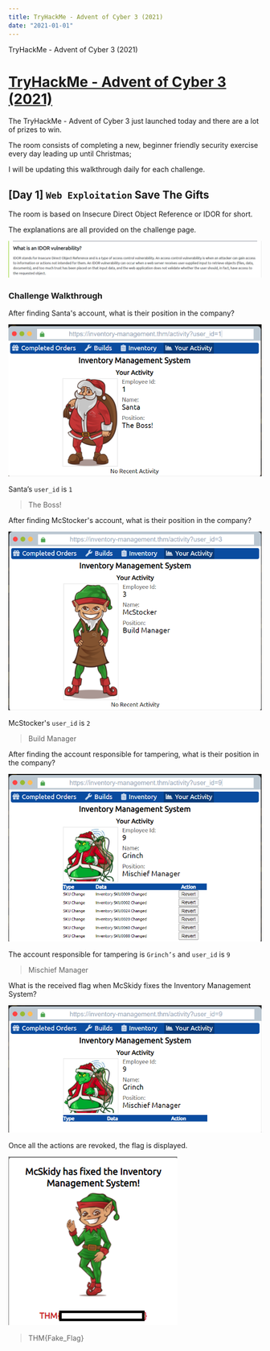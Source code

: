 ```yaml
---
title: TryHackMe - Advent of Cyber 3 (2021)
date: "2021-01-01"
---
```


TryHackMe - Advent of Cyber 3 (2021)

<!-- more -->

# [TryHackMe - Advent of Cyber 3 (2021)](https://tryhackme.com/room/adventofcyber3)



The TryHackMe - Advent of Cyber 3 just launched today and there are a lot of prizes to win.

The room consists of completing a new, beginner friendly security exercise every day leading up until Christmas;

I will be updating this walkthrough daily for each challenge.

##  [Day 1] **`Web Exploitation`** Save The Gifts

The room is based on Insecure Direct Object Reference or IDOR for short.

The explanations are all provided on the challenge page.

![image-20211202004735054](THM_AdventOfCyber3.assets/image-20211202004735054.png)

### **Challenge Walkthrough**

After finding Santa's account, what is their position in the company?

![image-20211202005102738](THM_AdventOfCyber3.assets/image-20211202005102738.png)

Santa’s `user_id` is `1`

>The Boss!

After finding McStocker's account, what is their position in the company?

![image-20211202005343221](THM_AdventOfCyber3.assets/image-20211202005343221.png)

McStocker's `user_id` is `2`

>Build Manager

After finding the account responsible for tampering, what is their position in the company?

![image-20211202005454133](THM_AdventOfCyber3.assets/image-20211202005454133.png)

The account responsible for tampering is `Grinch’s` and `user_id` is `9`

>Mischief Manager

What is the received flag when McSkidy fixes the Inventory Management System?

![image-20211202010129552](THM_AdventOfCyber3.assets/image-20211202010129552.png)

Once all the actions are revoked, the flag is displayed.

![image-20211202010016166](THM_AdventOfCyber3.assets/image-20211202010016166.png)

>THM{Fake_Flag}
